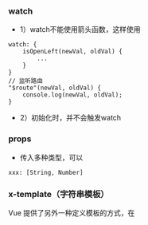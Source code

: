 ### watch

* 1）watch不能使用箭头函数，这样使用

```
watch: {
	isOpenLeft(newVal, oldVal) {
		...
	}
}
// 监听路由
"$route"(newVal, oldVal) {
	console.log(newVal, oldVal);
}
```

* 2）初始化时，并不会触发watch

### props

* 传入多种类型，可以

```
xxx: [String, Number]
```

### x-template（字符串模板）

Vue 提供了另外一种定义模板的方式，在 <script> 标签里使用 text/x-template 类型，并且指定一个 id，将这个 id 赋给 template

```javascript
    <my-component></my-component>
    <script type="text/x-template" id="my-component">
        <div>你可以在这个 script 标签中书写模板的HTML</div>
    </script>
```

```javascript
    Vue.component('my-component'.{
        template:'#my-component'
    })
```

### computed

### 深度作用选择器

```
/deep/.el-card__header {}
::v-deep .el-card__header {}
>>> .el-card__header {}
```

### ref
* 1）ref放在标签上，拿到的是原生节点
* 2）ref放在组件上，拿到的是组件对象

### v-bind="$attrs"

* $attrs接收的是除class和style之外父组件传来的属性
* 作用等同于展开了传进来的所有属性（除class和style之外）

![image-20200709235459935](C:\Users\asus\AppData\Roaming\Typora\typora-user-images\image-20200709235459935.png)

以下是添加了inheritAttrs: false之后的结果（div没有继承type和自定义的a属性）

kInput.vue：

![image-20200709235514985](C:\Users\asus\AppData\Roaming\Typora\typora-user-images\image-20200709235514985.png)

### inheritAttrs: false

```
// 避免顶层容器继承属性，但class和style还是不会被$attrs所引用
export default {
	inheritAttrs: false,
	...
}
```

> 路由懒加载 - 给对应的js添加别名

```
const routes = [
	{
		...,
		component: () => import(/* webpackChunkName: "about" */'../views/About.vue')
	}
];
```

###  v-model上的三个修饰符
> .lazy
* 修饰符.lazy的作用相当于把input标签的input事件换成了change事件
* 在光标离开之后才会同步
```
<input v-model.lazy="msg" />
{{msg}}
```
> .number
* 修饰符会把input里输入的变成真正的数字类型（如果不加，即使type="number"时也是string）
```
<input type="number" v-model.number="msg" />
{{ typeof msg }} // "number"
```
> .trim
* 移除左右的空格
```
<input  v-model.trim="msg" />
{{ msg }} 
```